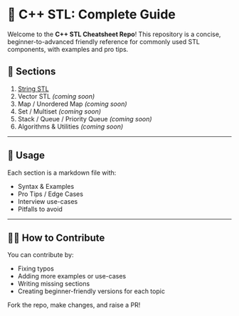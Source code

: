 # 📘 C++ STL: Complete Guide

Welcome to the **C++ STL Cheatsheet Repo**! This repository is a concise, beginner-to-advanced friendly reference for commonly used STL components, with examples and pro tips.

## 📁 Sections

1. [String STL](./string.md)
2. Vector STL *(coming soon)*
3. Map / Unordered Map *(coming soon)*
4. Set / Multiset *(coming soon)*
5. Stack / Queue / Priority Queue *(coming soon)*
6. Algorithms & Utilities *(coming soon)*

---

## 🔧 Usage

Each section is a markdown file with:

* Syntax & Examples
* Pro Tips / Edge Cases
* Interview use-cases
* Pitfalls to avoid

---

## 👨‍💻 How to Contribute

You can contribute by:

* Fixing typos
* Adding more examples or use-cases
* Writing missing sections
* Creating beginner-friendly versions for each topic

Fork the repo, make changes, and raise a PR!
